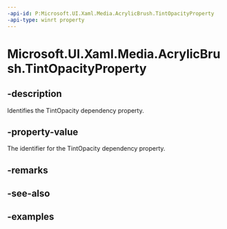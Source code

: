 ```yaml
---
-api-id: P:Microsoft.UI.Xaml.Media.AcrylicBrush.TintOpacityProperty
-api-type: winrt property
---
```


<!-- Property syntax.
public DependencyProperty TintOpacityProperty { get; }
-->

# Microsoft.UI.Xaml.Media.AcrylicBrush.TintOpacityProperty

## -description

Identifies the TintOpacity dependency property.

## -property-value

The identifier for the TintOpacity dependency property.

## -remarks

## -see-also

## -examples


